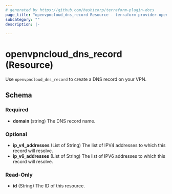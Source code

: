 ```yaml
---
# generated by https://github.com/hashicorp/terraform-plugin-docs
page_title: "openvpncloud_dns_record Resource - terraform-provider-openvpn-cloud"
subcategory: ""
description: |-
  
---
```


# openvpncloud_dns_record (Resource)

Use `openvpncloud_dns_record` to create a DNS record on your VPN.



<!-- schema generated by tfplugindocs -->
## Schema

### Required

- **domain** (string) The DNS record name.

### Optional

- **ip_v4_addresses** (List of String) The list of IPV4 addresses to which this record will resolve.
- **ip_v6_addresses** (List of String) The list of IPV6 addresses to which this record will resolve.

### Read-Only

- **id** (String) The ID of this resource.